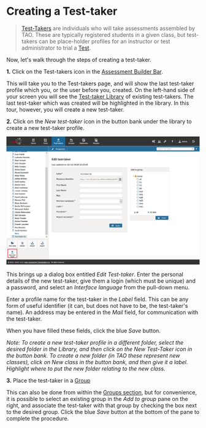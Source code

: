 <!--
created_at: 2016-12-15
authors:         
    - "Catherine Pease"
--> 

# Creating a Test-taker

>[Test-Takers](../appendix/glossary.md#test-taker) are individuals who will take assessments assembled by TAO. These are typically registered students in a given class, but test-takers can be place-holder profiles for an instructor or test administrator to trial a [Test](../appendix/glossary.md#test).

Now, let's walk through the steps of creating a test-taker.

**1.** Click on the Test-takers icon in the [Assessment Builder Bar](../appendix/glossary.md#assessment-builder-bar).

This will take you to the Test-takers page, and will show the last test-taker profile which you, or the user before you, created. On the left-hand side of your screen you will see the [Test-taker Library](../appendix/glossary.md#test-taker-library) of existing test-takers. The last test-taker which was created will be highlighted in the library. In this tour, however, you will create a new test-taker.

**2.**  Click on the *New test-taker* icon in the button bank under the library to create a new test-taker profile.

![Creating new Test-takers](../resources/backend/test-takers/new-test-taker.png)

This brings up a dialog box entitled *Edit Test-taker*. Enter the personal details of the new test-taker, give them a login (which must be unique) and a password, and select an *Interface language* from the pull-down menu.

Enter a profile name for the test-taker in the *Label* field. This can be any form of useful identifier (it can, but does not have to be, the test-taker's name). An address may be entered in the *Mail* field, for communication with the test-taker.

When you have filled these fields, click the blue *Save* button.

*Note: To create a new test-taker profile in a different folder, select the desired folder in the Library, and then click on the New Test-Taker icon in the button bank. To create a new folder (in TAO these represent new classes), click on New class in the button bank, and then give it a label. Highlight where to put the new folder relating to the new class.*


**3.** Place the test-taker in a [Group](../appendix/glossary.md#group)

This can also be done from within the [Groups section](../groups/creating-a-new-group.md), but for convenience, it is possible to select an existing group in the *Add to group* pane on the right, and associate the test-taker with that group by checking the box next to the desired group. Click the blue *Save* button at the bottom of the pane to complete the procedure.

